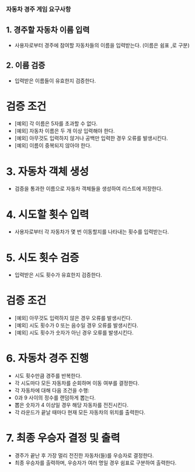 ### 자동차 경주 게임 요구사항
## 1. 경주할 자동차 이름 입력
   - 사용자로부터 경주에 참여할 자동차들의 이름을 입력받는다. (이름은 쉼표 ,로 구분)
## 2. 이름 검증
   - 입력받은 이름들이 유효한지 검증한다.
   # 검증 조건
   - [예외] 각 이름은 5자를 초과할 수 없다.
   - [예외] 자동차 이름은 두 개 이상 입력해야 한다.
   - [예외] 아무것도 입력하지 않거나 공백만 입력한 경우 오류를 발생시킨다.
   - [예외] 이름이 중복되지 않아야 한다.
# 3. 자동차 객체 생성
   - 검증을 통과한 이름으로 자동차 객체들을 생성하여 리스트에 저장한다.
# 4. 시도할 횟수 입력
   - 사용자로부터 각 자동차가 몇 번 이동할지를 나타내는 횟수를 입력받는다.
# 5. 시도 횟수 검증
   - 입력받은 시도 횟수가 유효한지 검증한다.
   # 검증 조건
   - [예외] 아무것도 입력하지 않은 경우 오류를 발생시킨다.
   - [예외] 시도 횟수가 0 또는 음수일 경우 오류를 발생시킨다.
   - [예외] 시도 횟수가 숫자가 아닌 경우 오류를 발생시킨다.
# 6. 자동차 경주 진행
   - 시도 횟수만큼 경주를 반복한다.
   - 각 시도마다 모든 자동차를 순회하며 이동 여부를 결정한다.
   - 각 자동차에 대해 다음 조건을 수행:
   - 0과 9 사이의 정수를 랜덤하게 뽑는다.
   - 뽑은 숫자가 4 이상일 경우 해당 자동차를 전진시킨다.
   - 각 라운드가 끝날 때마다 현재 모든 자동차의 위치를 출력한다.
# 7. 최종 우승자 결정 및 출력
   - 경주가 끝난 후 가장 멀리 전진한 자동차(들)를 우승자로 결정한다.
   - 최종 우승자를 출력하며, 우승자가 여러 명일 경우 쉼표로 구분하여 출력한다.
